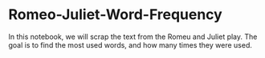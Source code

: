 # Romeo-Juliet-Word-Frequency

In this notebook, we will scrap the text from the Romeu and Juliet play. The goal is to find the most used words, and how many times they were used.  
